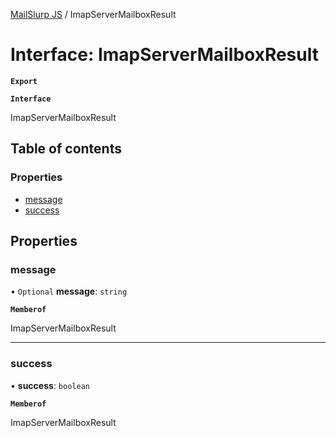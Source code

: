 [MailSlurp JS](../README.md) / ImapServerMailboxResult

# Interface: ImapServerMailboxResult

**`Export`**

**`Interface`**

ImapServerMailboxResult

## Table of contents

### Properties

- [message](ImapServerMailboxResult.md#message)
- [success](ImapServerMailboxResult.md#success)

## Properties

### message

• `Optional` **message**: `string`

**`Memberof`**

ImapServerMailboxResult

___

### success

• **success**: `boolean`

**`Memberof`**

ImapServerMailboxResult
